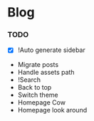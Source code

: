 # Blog

### TODO

- [x] !Auto generate sidebar
- Migrate posts
- Handle assets path
- !Search
- Back to top
- Switch theme
- Homepage Cow
- Homepage look around
